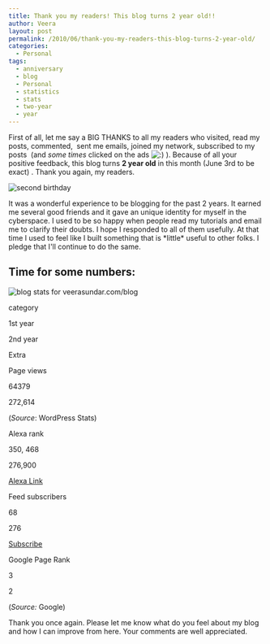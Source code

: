 ```yaml
---
title: Thank you my readers! This blog turns 2 year old!!
author: Veera
layout: post
permalink: /2010/06/thank-you-my-readers-this-blog-turns-2-year-old/
categories:
  - Personal
tags:
  - anniversary
  - blog
  - Personal
  - statistics
  - stats
  - two-year
  - year
---
```


First of all, let me say a BIG THANKS to all my readers who visited, read my posts, commented,  sent me emails, joined my network, subscribed to my posts  (and *some times* clicked on the ads ![:)][1] ). Because of all your positive feedback, this blog turns **2 year old** in this month (June 3rd to be exact) . Thank you again, my readers.

 [1]: http://veerasundar.com/blog/wp-includes/images/smilies/icon_smile.gif

![second birthday][2]

 [2]: http://veerasundar.com/img/2010/06/second-birthday.jpg "second-birthday"

It was a wonderful experience to be blogging for the past 2 years. It earned me several good friends and it gave an unique identity for myself in the cyberspace. I used to be so happy when people read my tutorials and email me to clarify their doubts. I hope I responded to all of them usefully. At that time I used to feel like I built something that is \*little\* useful to other folks. I pledge that I'll continue to do the same.

## Time for some numbers:

![blog stats for veerasundar.com/blog][3]

 [3]: http://veerasundar.com/img/2010/06/blog-stats-2010.png "blog-stats-2010"

category

1st year

2nd year

Extra

Page views

64379

272,614

(*Source*: WordPress Stats)

Alexa rank

350, 468

276,900

[Alexa Link][4]

Feed subscribers

68

276

[Subscribe][5]

Google Page Rank

3

2

(*Source:* Google)

Thank you once again. Please let me know what do you feel about my blog and how I can improve from here. Your comments are well appreciated.

 [4]: http://www.alexa.com/siteinfo/veerasundar.com "Alexa stats for veerasundar.com"
 [5]: http://veerasundar.com/blog/feed "Subscribe to my blog!"
